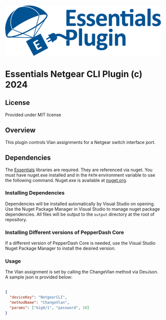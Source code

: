 ![PepperDash Essentials Pluign Logo](/images/essentials-plugin-blue.png)

# Essentials Netgear CLI Plugin (c) 2024

## License

Provided under MIT license

## Overview

This plugin controls Vlan assignments for a Netgear switch interface port.

## Dependencies

The [Essentials](https://github.com/PepperDash/Essentials) libraries are required. They are referenced via nuget. You must have nuget.exe installed and in the `PATH` environment variable to use the following command. Nuget.exe is available at [nuget.org](https://dist.nuget.org/win-x86-commandline/latest/nuget.exe).

### Installing Dependencies

Dependencies will be installed automatically by Visual Studio on opening. Use the Nuget Package Manager in Visual Studio to manage nuget package dependencies. All files will be output to the `output` directory at the root of repository.

### Installing Different versions of PepperDash Core

If a different version of PepperDash Core is needed, use the Visual Studio Nuget Package Manager to install the desired version.

### Usage
The Vlan assignment is set by calling the ChangeVlan method via DevJson. A sample json is provided below:
```json

{
  "deviceKey": "NetgearCLI",
  "methodName": "ChangeVlan",
  "params": ["Gig0/1", "password", 10]
}
```

